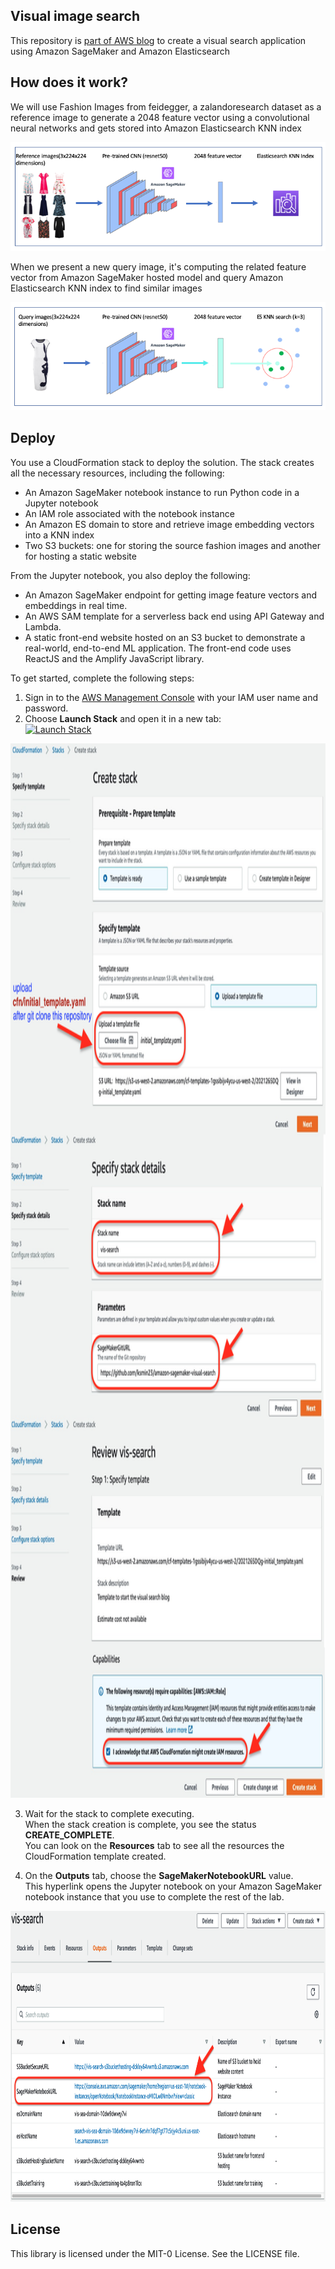 ## Visual image search
This repository is [part of AWS blog](https://aws.amazon.com/blogs/machine-learning/building-a-visual-search-application-with-amazon-sagemaker-and-amazon-es/) to create a visual search application using Amazon SageMaker and Amazon Elasticsearch

## How does it work?

We will use Fashion Images from feidegger, a zalandoresearch dataset as a reference image to generate a 2048 feature vector using a convolutional neural networks and gets stored into Amazon Elasticsearch KNN index

![diagram](./ref.png)

When we present a new query image, it's computing the related feature vector from Amazon SageMaker hosted model and query Amazon Elasticsearch KNN index to find similar images

![diagram](./query.png)

## Deploy

You use a CloudFormation stack to deploy the solution. The stack creates all the necessary resources, including the following:<br/>

 + An Amazon SageMaker notebook instance to run Python code in a Jupyter notebook
 + An IAM role associated with the notebook instance
 + An Amazon ES domain to store and retrieve image embedding vectors into a KNN index
 + Two S3 buckets: one for storing the source fashion images and another for hosting a static website

From the Jupyter notebook, you also deploy the following:<br/>

 + An Amazon SageMaker endpoint for getting image feature vectors and embeddings in real time.
 + An AWS SAM template for a serverless back end using API Gateway and Lambda.
 + A static front-end website hosted on an S3 bucket to demonstrate a real-world, end-to-end ML application. The front-end code uses ReactJS and the Amplify JavaScript library.

To get started, complete the following steps:<br/>

  1. Sign in to the [AWS Management Console](https://aws.amazon.com/console/) with your IAM user name and password.
  2. Choose **Launch Stack** and open it in a new tab:<br/>
    [![Launch Stack](https://s3.amazonaws.com/cloudformation-examples/cloudformation-launch-stack.png)](https://console.aws.amazon.com/cloudformation/home#/stacks/new?stackName=vis-search)

<div>
    <img src="./cf-launch-guide.png", alt with="960" height="1687" />
</div>
  
  3. Wait for the stack to complete executing.<br/>
    When the stack creation is complete, you see the status **CREATE_COMPLETE**.<br/>
    You can look on the **Resources** tab to see all the resources the CloudFormation template created.

  4. On the **Outputs** tab, choose the **SageMakerNotebookURL** value.<br/>
     This hyperlink opens the Jupyter notebook on your Amazon SageMaker notebook instance that you use to complete the rest of the lab.

<div>
    <img src="./cf-stack-outputs.png", alt with="800" height="465" />
</div>

## License

This library is licensed under the MIT-0 License. See the LICENSE file.
